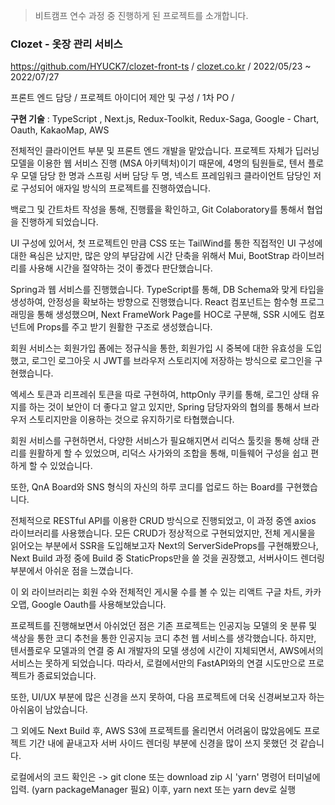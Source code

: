 > 비트캠프 연수 과정 중 진행하게 된 프로젝트를 소개합니다.
> 

### Clozet - 옷장 관리 서비스

https://github.com/HYUCK7/clozet-front-ts / [clozet.co.kr](http://clozet.co.kr) / 2022/05/23 ~ 2022/07/27

프론트 엔드 담당 / 프로젝트 아이디어 제안 및 구성 / 1차 PO /

**구현 기술** : TypeScript , Next.js, Redux-Toolkit, Redux-Saga, Google - Chart, Oauth, KakaoMap, AWS

전체적인 클라이언트 부분 및 프론트 엔드 개발을 맡았습니다.
프로젝트 자체가 딥러닝 모델을 이용한 웹 서비스 진행 (MSA 아키텍처)이기 때문에, 4명의 팀원들로, 텐서 플로우 모델 담당 한 명과 스프링 서버 담당 두 명, 넥스트 프레임워크 클라이언트 담당인 저로 구성되어 애자일 방식의 프로젝트를 진행하였습니다.

백로그 및 간트차트 작성을 통해, 진행률을 확인하고, Git Colaboratory를 통해서 협업을 진행하게 되었습니다.

UI 구성에 있어서, 첫 프로젝트인 만큼 CSS 또는 TailWind를 통한 직접적인 UI 구성에 대한 욕심은 났지만, 많은 양의 부담감에 시간 단축을 위해서 Mui, BootStrap 라이브러리를 사용해 시간을 절약하는 것이 좋겠다 판단했습니다. 

Spring과 웹 서비스를 진행했습니다.
TypeScript를 통해, DB Schema와 맞게 타입을 생성하여, 안정성을 확보하는 방향으로 진행했습니다. 
React 컴포넌트는 함수형 프로그래밍을 통해 생성했으며, Next FrameWork Page를 HOC로 구분해, SSR 시에도 컴포넌트에 Props를 주고 받기 원활한 구조로 생성했습니다.

회원 서비스는 회원가입 폼에는 정규식을 통한, 회원가입 시 중복에 대한 유효성을 도입했고, 로그인 로그아웃 시 JWT를 브라우저 스토리지에 저장하는 방식으로 로그인을 구현했습니다.

엑세스 토큰과 리프레쉬 토큰을 따로 구현하여, httpOnly 쿠키를 통해, 로그인 상태 유지를 하는 것이 보안이 더 좋다고 알고 있지만, Spring 담당자와의 협의를 통해서 브라우저 스토리지만을 이용하는 것으로 유지하기로 타협했습니다.

회원 서비스를 구현하면서, 다양한 서비스가 필요해지면서 리덕스 툴킷을 통해 상태 관리를 원활하게 할 수 있었으며, 리덕스 사가와의 조합을 통해, 미들웨어 구성을 쉽고 편하게 할 수 있었습니다.

또한, QnA Board와 SNS 형식의 자신의 하루 코디를 업로드 하는 Board를 구현했습니다. 

전체적으로 RESTful API를 이용한 CRUD 방식으로 진행되었고, 이 과정 중엔 axios 라이브러리를 사용했습니다. 모든 CRUD가 정상적으로 구현되었지만, 전체 게시물을 읽어오는 부분에서 SSR을 도입해보고자 Next의 ServerSideProps를 구현해봤으나, Next Build 과정 중에 Build 중 StaticProps만을 쓸 것을 권장했고, 서버사이드 렌더링 부분에서 아쉬운 점을 느꼈습니다.

이 외 라이브러리는 회원 수와 전체적인 게시물 수를 볼 수 있는 리액트 구글 차트, 카카오맵, Google Oauth를 사용해보았습니다. 

프로젝트를 진행해보면서 아쉬었던 점은 기존 프로젝트는 인공지능 모델의 옷 분류 및 색상을 통한 코디 추천을 통한 인공지능 코디 추천 웹 서비스를 생각했습니다. 하지만, 텐서플로우 모델과의 연결 중 AI 개발자의 모델 생성에 시간이 지체되면서, AWS에서의 서비스는 못하게 되었습니다. 따라서, 로컬에서만의 FastAPI와의 연결 시도만으로 프로젝트가 종료되었습니다.

또한, UI/UX 부분에 많은 신경을 쓰지 못하여, 다음 프로젝트에 더욱 신경써보고자 하는 아쉬움이 남았습니다.

그 외에도 Next Build 후, AWS S3에 프로젝트를 올리면서 어려움이 많았음에도 프로젝트 기간 내에 끝내고자 서버 사이드 렌더링 부분에 신경을 많이 쓰지 못했던 것 같습니다.

로컬에서의 코드 확인은 -> git clone 또는 download zip 시 'yarn' 명령어 터미널에 입력. (yarn packageManager 필요)
이후, yarn next 또는 yarn dev로 실행
